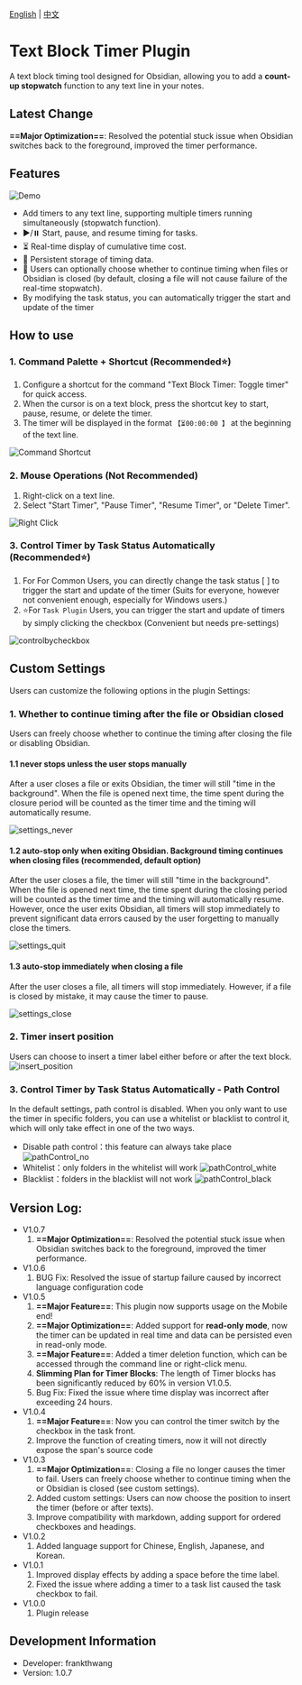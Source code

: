 [English](https://github.com/wth461694678/text-block-timer/blob/main/README.md) | [中文](https://github.com/wth461694678/text-block-timer/blob/main/README.zh.md)

# Text Block Timer Plugin

A text block timing tool designed for Obsidian, allowing you to add a **count-up stopwatch** function to any text line in your notes.

## Latest Change 
**==Major Optimization==**: Resolved the potential stuck issue when Obsidian switches back to the foreground, improved the timer performance.

## Features

![Demo](https://github.com/wth461694678/text-block-timer/blob/main/demo/demo.gif)

- Add timers to any text line, supporting multiple timers running simultaneously (stopwatch function).
- ▶️/⏸️ Start, pause, and resume timing for tasks.
- ⏳ Real-time display of cumulative time cost.
- 💾 Persistent storage of timing data.
- 🔄 Users can optionally choose whether to continue timing when files or Obsidian is closed (by default, closing a file will not cause failure of the real-time stopwatch).
- By modifying the task status, you can automatically trigger the start and update of the timer

## How to use

### 1. Command Palette + Shortcut (Recommended⭐️)

1. Configure a shortcut for the command "Text Block Timer: Toggle timer" for quick access.
2. When the cursor is on a text block, press the shortcut key to start, pause, resume, or delete the timer.
3. The timer will be displayed in the format `【⏳00:00:00 】` at the beginning of the text line.

![Command Shortcut](https://github.com/wth461694678/text-block-timer/blob/main/demo/command_shortcut.gif)

### 2. Mouse Operations (Not Recommended)

1. Right-click on a text line.
2. Select "Start Timer", "Pause Timer", "Resume Timer", or "Delete Timer".

![Right Click](https://github.com/wth461694678/text-block-timer/blob/main/demo/right_click.gif)

### 3. Control Timer by Task Status Automatically (Recommended⭐️)

1. For For Common Users, you can directly change the task status [ ] to trigger the start and update of the timer (Suits for everyone, however not convenient enough, especially for Windows users.)
2. ⭐️For `Task Plugin` Users, you can trigger the start and update of timers by simply clicking the checkbox (Convenient but needs pre-settings)

![controlbycheckbox](https://github.com/wth461694678/text-block-timer/blob/main/demo/controlbycheckbox.gif)

## Custom Settings

Users can customize the following options in the plugin Settings:

### 1. Whether to continue timing after the file or Obsidian closed

Users can freely choose whether to continue the timing after closing the file or disabling Obsidian.

#### 1.1 never stops unless the user stops manually

After a user closes a file or exits Obsidian, the timer will still "time in the background". When the file is opened next time, the time spent during the closure period will be counted as the timer time and the timing will automatically resume.

![settings_never](https://github.com/wth461694678/text-block-timer/blob/main/demo/settings_never.gif)

#### 1.2 auto-stop only when exiting Obsidian. Background timing continues when closing files (recommended, default option)

After the user closes a file, the timer will still "time in the background". When the file is opened next time, the time spent during the closing period will be counted as the timer time and the timing will automatically resume.
However, once the user exits Obsidian, all timers will stop immediately to prevent significant data errors caused by the user forgetting to manually close the timers.

![settings_quit](https://github.com/wth461694678/text-block-timer/blob/main/demo/settings_quit.gif)

#### 1.3 auto-stop immediately when closing a file

After the user closes a file, all timers will stop immediately. However, if a file is closed by mistake, it may cause the timer to pause.

![settings_close](https://github.com/wth461694678/text-block-timer/blob/main/demo/settings_close.gif)

### 2. Timer insert position

Users can choose to insert a timer label either before or after the text block.
![insert_position](https://github.com/wth461694678/text-block-timer/blob/main/demo/insert_position.png)

### 3. Control Timer by Task Status Automatically - Path Control

In the default settings, path control is disabled. When you only want to use the timer in specific folders, you can use a whitelist or blacklist to control it, which will only take effect in one of the two ways.

- Disable path control：this feature can always take place
  ![pathControl_no](https://github.com/wth461694678/text-block-timer/blob/main/demo/pathControl_no.gif)
- Whitelist：only folders in the whitelist will work
  ![pathControl_white](https://github.com/wth461694678/text-block-timer/blob/main/demo/pathControl_white.gif)
- Blacklist：folders in the blacklist will not work
  ![pathControl_black](https://github.com/wth461694678/text-block-timer/blob/main/demo/pathControl_black.gif)

## Version Log:
- V1.0.7
  1. **==Major Optimization==**: Resolved the potential stuck issue when Obsidian switches back to the foreground, improved the timer performance.
- V1.0.6
  1. BUG Fix: Resolved the issue of startup failure caused by incorrect language configuration code
- V1.0.5
  1. **==Major Feature==**: This plugin now supports usage on the Mobile end!
  2. **==Major Optimization==**: Added support for **read-only mode**, now the timer can be updated in real time and data can be persisted even in read-only mode.
  3. **==Major Feature==**: Added a timer deletion function, which can be accessed through the command line or right-click menu.
  4. **Slimming Plan for Timer Blocks**: The length of Timer blocks has been significantly reduced by 60% in version V1.0.5.
  5. Bug Fix: Fixed the issue where time display was incorrect after exceeding 24 hours.
- V1.0.4
  1. **==Major Feature==**: Now you can control the timer switch by the checkbox in the task front.
  2. Improve the function of creating timers, now it will not directly expose the span's source code
- V1.0.3
  1. **==Major Optimization==**: Closing a file no longer causes the timer to fail. Users can freely choose whether to continue timing when the or Obsidian is closed (see custom settings).
  2. Added custom settings: Users can now choose the position to insert the timer (before or after texts).
  3. Improve compatibility with markdown, adding support for ordered checkboxes and headings.
- V1.0.2
  1. Added language support for Chinese, English, Japanese, and Korean.
- V1.0.1
  1. Improved display effects by adding a space before the time label.
  2. Fixed the issue where adding a timer to a task list caused the task checkbox to fail.
- V1.0.0
  1. Plugin release

## Development Information

- Developer: frankthwang
- Version: 1.0.7
